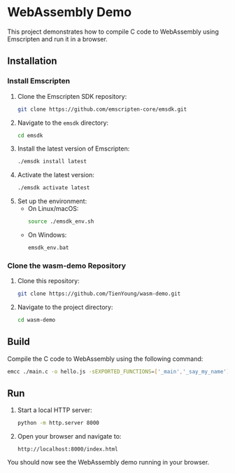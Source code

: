 # WebAssembly Demo

This project demonstrates how to compile C code to WebAssembly using Emscripten and run it in a browser.

## Installation

### Install Emscripten
1. Clone the Emscripten SDK repository:
   ```bash
   git clone https://github.com/emscripten-core/emsdk.git
   ```
2. Navigate to the `emsdk` directory:
   ```bash
   cd emsdk
   ```
3. Install the latest version of Emscripten:
   ```bash
   ./emsdk install latest
   ```
4. Activate the latest version:
   ```bash
   ./emsdk activate latest
   ```
5. Set up the environment:
   - On Linux/macOS:
     ```bash
     source ./emsdk_env.sh
     ```
   - On Windows:
     ```cmd
     emsdk_env.bat
     ```

### Clone the wasm-demo Repository
1. Clone this repository:
   ```bash
   git clone https://github.com/TienYoung/wasm-demo.git
   ```
2. Navigate to the project directory:
   ```bash
   cd wasm-demo
   ```

## Build

Compile the C code to WebAssembly using the following command:
```bash
emcc ./main.c -o hello.js -sEXPORTED_FUNCTIONS=['_main','_say_my_name']
```

## Run

1. Start a local HTTP server:
   ```bash
   python -m http.server 8000
   ```
2. Open your browser and navigate to:
   ```
   http://localhost:8000/index.html
   ```

You should now see the WebAssembly demo running in your browser.
